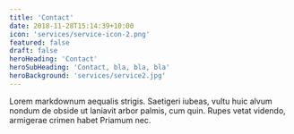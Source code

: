 ```yaml
---
title: 'Contact'
date: 2018-11-28T15:14:39+10:00
icon: 'services/service-icon-2.png'
featured: false
draft: false
heroHeading: 'Contact'
heroSubHeading: 'Contact, bla, bla, bla'
heroBackground: 'services/service2.jpg'
---
```


Lorem markdownum aequalis strigis. Saetigeri iubeas, vultu huic alvum nondum
de obside ut laniavit arbor palmis, cum quin. Rupes vetat videndo, armigerae
crimen habet Priamum nec.

